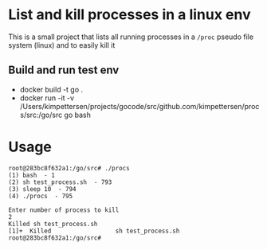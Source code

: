 # List and kill processes in a linux env

This is a small project that lists all running processes in a `/proc` pseudo file system (linux) and to easily kill it

## Build and run test env
- docker build -t go .
- docker run -it -v /Users/kimpettersen/projects/gocode/src/github.com/kimpettersen/procs/src:/go/src  go bash

# Usage

```
root@283bc8f632a1:/go/src# ./procs
(1) bash  - 1
(2) sh test_process.sh  - 793
(3) sleep 10  - 794
(4) ./procs  - 795

Enter number of process to kill
2
Killed sh test_process.sh
[1]+  Killed                  sh test_process.sh
root@283bc8f632a1:/go/src#
```
